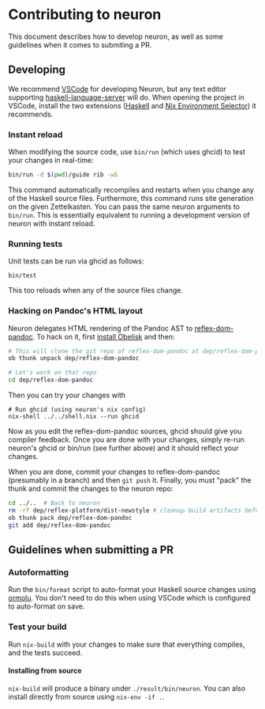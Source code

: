 # Contributing to neuron

This document describes how to develop neuron, as well as some guidelines when it comes to submiting a PR.

## Developing

We recommend [VSCode] for developing Neuron, but any text editor supporting [haskell-language-server] will do. When opening the project in VSCode, install the two extensions ([Haskell](https://marketplace.visualstudio.com/items?itemName=haskell.haskell) and [Nix Environment Selector](https://marketplace.visualstudio.com/items?itemName=arrterian.nix-env-selector)) it recommends.

[VSCode]: https://code.visualstudio.com/
[haskell-language-server]: https://github.com/haskell/haskell-language-server#editor-integration

### Instant reload

When modifying the source code, use `bin/run` (which uses ghcid) to test your changes in real-time:

```bash
bin/run -d $(pwd)/guide rib -wS
```

This command automatically recompiles and restarts when you change any of the Haskell source files. Furthermore, this command runs site generation on the given Zettelkasten. You can pass the same neuron arguments to `bin/run`. This is essentially equivalent to running a development version of neuron with instant reload.

### Running tests

Unit tests can be run via ghcid as follows:

```
bin/test
```

This too reloads when any of the source files change.

### Hacking on Pandoc's HTML layout

Neuron delegates HTML rendering of the Pandoc AST to [reflex-dom-pandoc](https://github.com/srid/reflex-dom-pandoc). To hack on it, first [install Obelisk](https://github.com/obsidiansystems/obelisk#installing-obelisk) and then:

```sh
# This will clone the git repo of reflex-dom-pandoc at dep/reflex-dom-pandoc
ob thunk unpack dep/reflex-dom-pandoc

# Let's work on that repo
cd dep/reflex-dom-pandoc
```

Then you can try your changes with
```
# Run ghcid (using neuron's nix config)
nix-shell ../../shell.nix --run ghcid
```

Now as you edit the reflex-dom-pandoc sources, ghcid should give you compiler feedback. Once you are done with your changes, simply re-run neuron's ghcid or bin/run (see further above) and it should reflect your changes.

When you are done, commit your changes to reflex-dom-pandoc (presumably in a branch) and then `git push` it. Finally, you must "pack" the thunk and commit the changes to the neuron repo:

```sh
cd ../..  # Back to neuron
rm -rf dep/reflex-platform/dist-newstyle # cleanup build artifacts before packing
ob thunk pack dep/reflex-dom-pandoc
git add dep/reflex-dom-pandoc
```

## Guidelines when submitting a PR

### Autoformatting

Run the `bin/format` script to auto-format your Haskell source changes using [ormolu](https://github.com/tweag/ormolu). You don't need to do this when using VSCode which is configured to auto-format on save.

### Test your build

Run `nix-build` with your changes to make sure that everything compiles, and the tests succeed.

#### Installing from source

`nix-build` will produce a binary under `./result/bin/neuron`. You can also install directly from source using `nix-env -if .`.
